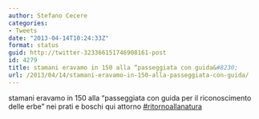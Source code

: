 ```yaml
---
author: Stefano Cecere
categories:
- Tweets
date: "2013-04-14T10:24:33Z"
format: status
guid: http://twitter-323366151746908161-post
id: 4279
title: stamani eravamo in 150 alla “passeggiata con guida&#8230;
url: /2013/04/14/stamani-eravamo-in-150-alla-passeggiata-con-guida/
---
```


stamani eravamo in 150 alla “passeggiata con guida per il riconoscimento delle erbe” nei prati e boschi qui attorno [#ritornoallanatura](http://twitter.com/search?q=%23ritornoallanatura)